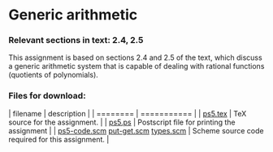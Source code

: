 # Generic arithmetic

### Relevant sections in text: 2.4, 2.5

This assignment is based on sections 2.4 and 2.5 of the text, which discuss a generic arithmetic system that is capable of dealing with rational functions (quotients of polynomials).

### Files for download:

| filename | description |
| ======== | =========== |
| [ps5.tex](ps5.tex) | TeX source for the assignment. |
| [ps5.ps](ps5.ps) | Postscript file for printing the assignment |
| [ps5-code.scm](ps5-code.scm) [put-get.scm](put-get.scm) [types.scm](types.scm) | Scheme source code required for this assignment. |
